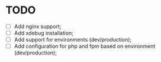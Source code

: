 TODO
====
* [ ] Add nginx support;
* [ ] Add xdebug installation;
* [ ] Add support for environments (dev/production);
* [ ] Add configuration for php and fpm based on environment (dev/production);
